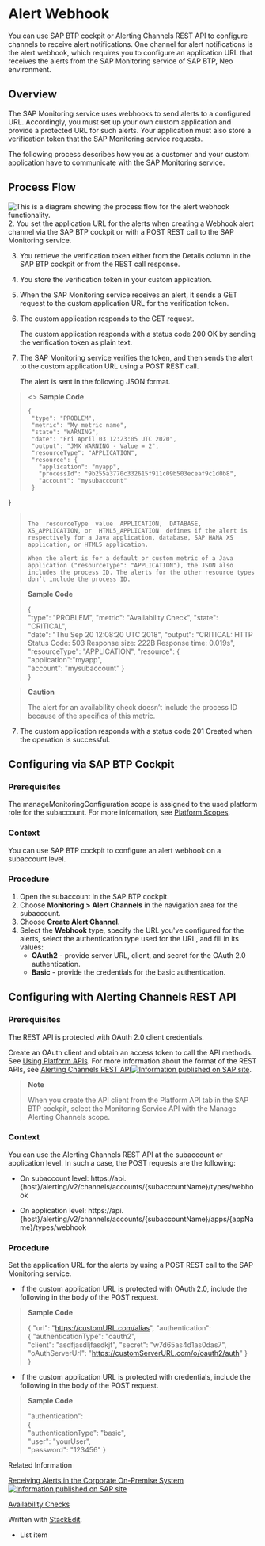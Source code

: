﻿# Alert Webhook
You can use SAP BTP  cockpit or Alerting Channels REST API to configure channels to receive alert notifications. One channel for alert notifications is the alert webhook, which requires you to configure an application URL that receives the alerts from the SAP Monitoring service of SAP BTP, Neo environment.
## Overview
The  SAP Monitoring service  uses webhooks to send alerts to a configured URL. Accordingly, you must set up your own custom application and provide a protected URL for such alerts. Your application must also store a verification token that the  SAP Monitoring service  requests.

The following process describes how you as a customer and your custom application have to communicate with the  SAP Monitoring service.
## Process Flow
![This is a diagram showing the process flow for the alert webhook functionality.](https://help.sap.com/doc/64f7d2b06c6b40a9b3097860c5930641/Cloud/en-US/loio780b39b5c5344724accf2e497c10e49a_LowRes.png
"This is a diagram showing the process flow for the alert webhook functionality")
2.  You set the application URL for the alerts when creating a  Webhook  alert channel via the  SAP BTP  cockpit  or with a POST REST call to the  SAP Monitoring service.
    
3.  You retrieve the verification token either from the  Details  column in the  SAP BTP  cockpit  or from the REST call response.
    
4.  You store the verification token in your custom application.
    
5.  When the  SAP Monitoring service  receives an alert, it sends a GET request to the custom application URL for the verification token.
    
6.  The custom application responds to the GET request.
    
    The custom application responds with a status code  200 OK  by sending the verification token as plain text.
    
7.  The  SAP Monitoring service  verifies the token, and then sends the alert to the custom application URL using a POST REST call.
    
    The alert is sent in the following JSON format.

>  <> **Sample Code**
> 
> ```
> {
>  "type": "PROBLEM",
>  "metric": "My metric name",
>  "state": "WARNING",
>  "date": "Fri April 03 12:23:05 UTC 2020",
>  "output": "JMX WARNING - Value = 2",
>  "resourceType": "APPLICATION",
>  "resource": {
>    "application": "myapp",
>    "processId": "9b255a3770c332615f911c09b503eceaf9c1d0b8",
>    "account": "mysubaccount"
>  }
}
> ```    
>
>The  resourceType  value  APPLICATION,  DATABASE,  XS_APPLICATION, or  HTML5_APPLICATION  defines if the alert is respectively for a Java application, database, SAP HANA XS application, or HTML5 application.
>
>When the alert is for a default or custom metric of a Java application ("resourceType": "APPLICATION"), the JSON also includes the process ID. The alerts for the other resource types don’t include the process ID.

>**Sample Code**
>
>{  
>"type":  "PROBLEM", 
> "metric":  "Availability Check", 
>  "state":  "CRITICAL",  
>  "date":  "Thu Sep 20 12:08:20 UTC 2018", 
>   "output":  "CRITICAL: HTTP Status Code: 503 Response size: 222B Response time: 0.019s",
>     "resourceType":  "APPLICATION", 
>      "resource": 
>       {  
>       "application":"myapp",  
>         "account":   "mysubaccount" 
>          }  
>          }

>**Caution**
>
>The alert for an availability check doesn’t include the process ID because of the specifics of this metric.

7.  The custom application responds with a status code  201 Created  when the operation is successful.

## Configuring via  SAP BTP  Cockpit

### Prerequisites

The manageMonitoringConfiguration scope is assigned to the used platform role for the subaccount. For more information, see [Platform Scopes](https://help.sap.com/docs/monitoring-service/sap-monitoring-service-for-sap-btp/f2260746ed8e446fafdeaaa8ab43e307.html).

### Context
You can use SAP BTP  cockpit to configure an alert webhook on a subaccount level.

### Procedure
1.  Open the subaccount in the  SAP BTP  cockpit.
2.  Choose    **Monitoring >  Alert Channels** in the navigation area for the subaccount.
4.  Choose  **Create Alert Channel**.
5.  Select the  **Webhook**  type, specify the URL you've configured for the alerts, select the authentication type used for the URL, and fill in its values:
    -   **OAuth2**  - provide server URL, client, and secret for the OAuth 2.0 authentication.
    -   **Basic**  - provide the credentials for the basic authentication.

## Configuring with Alerting Channels REST API

### Prerequisites

The REST API is protected with OAuth 2.0 client credentials.

Create an OAuth client and obtain an access token to call the API methods. See  [Using Platform APIs](https://help.sap.com/docs/monitoring-service/sap-monitoring-service-for-sap-btp/392af9d162694d6595499f1549978aa6.html "Platform APIs are protected with OAuth 2.0 client credentials. Create an OAuth client and obtain an access token to call the platform API methods."). For more information about the format of the REST APIs, see  [Alerting Channels REST API![Information published on SAP site](https://help.sap.com/doc/64f7d2b06c6b40a9b3097860c5930641/Cloud/en-US/themes/sap-light/img/sap_link.png "Information published on SAP site")](https://help.sap.com/docs/link-disclaimer?site=https%3A%2F%2Fapi.sap.com%2Fapi%2FHCP_Alerting_v2%2Foverview "https://api.sap.com/api/HCP_Alerting_v2/overview").

>**Note**
>
>When you create the API client from the  Platform API  tab in the  SAP BTP  cockpit, select the  Monitoring Service  API with the  Manage Alerting Channels  scope.

### Context

You can use the Alerting Channels REST API at the subaccount or application level. In such a case, the POST requests are the following:

-   On subaccount level:  https://api.{host}/alerting/v2/channels/accounts/{subaccountName}/types/webhook
    
-   On application level:  https://api.{host}/alerting/v2/channels/accounts/{subaccountName}/apps/{appName}/types/webhook
    

### Procedure

Set the application URL for the alerts by using a POST REST call to the  SAP Monitoring service.

-   If the custom application URL is protected with OAuth 2.0, include the following in the body of the POST request.
    
   > **Sample Code**
  > 
  >  { 
  >   "url":  "https://customURL.com/alias", 
  >    "authentication":  
  >    { 
  >     "authenticationType":  "oauth2",  
  >     "client":  "asdfjasdljfasdkjf", 
  >      "secret":  "w7d65as4d1as0das7",
  >        "oAuthServerUrl": "https://customServerURL.com/o/oauth2/auth" 
  >         }  
  >         }
    
-   If the custom application URL is protected with credentials, include the following in the body of the POST request.
    
 >   **Sample Code**
 >    
   > "authentication":  
   > {  
   > "authenticationType":  "basic",  
   > "user":  "yourUser",  
   > "password":  "123456" 
   >  }
    

Related Information

[Receiving Alerts in the Corporate On-Premise System![Information published on SAP site](https://help.sap.com/doc/64f7d2b06c6b40a9b3097860c5930641/Cloud/en-US/themes/sap-light/img/sap_link.png "Information published on SAP site")](https://help.sap.com/docs/link-disclaimer?site=https%3A%2F%2Fblogs.sap.com%2F2018%2F09%2F17%2Freceiving-alerts-in-the-corporate-on-premise-system%2F "Learn how to receive alerts locally in your on-premise system.")

[Availability Checks](https://help.sap.com/docs/monitoring-service/sap-monitoring-service-for-sap-btp/availability-checks "Create an availability check for a Java or an SAP HANA XS application to track if the application is available and to receive alerts for it.")

Written with [StackEdit](https://stackedit.io/).

 - List item
